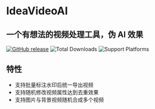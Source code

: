 # IdeaVideoAI

## 一个有想法的视频处理工具，伪 AI 效果

[![GitHub release](https://img.shields.io/github/v/release/itwangxiang/IdeaVideoAI.svg)](https://github.com/itwangxiang/IdeaVideoAI/releases) ![Total Downloads](https://img.shields.io/github/downloads/itwangxiang/IdeaVideoAI/total.svg) ![Support Platforms](https://camo.githubusercontent.com/2b46c1151d9febe8de2b889e3867c235163737d1855f90b3b3b3edcd8b878b8e/68747470733a2f2f696d672e736869656c64732e696f2f62616467652f706c6174666f726d2d77696e646f77732d6c6967687467726579)

## 特性

- 支持批量标注水印后统一导出视频
- 支持随机修改视频属性达到去重效果
- 支持图片与背景视频随机合成多个视频
